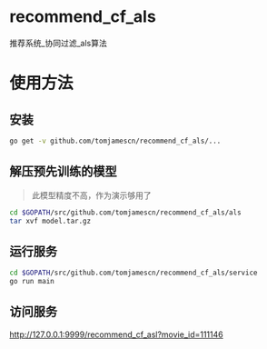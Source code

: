 # recommend_cf_als
推荐系统_协同过滤_als算法

# 使用方法
## 安装
```sh
go get -v github.com/tomjamescn/recommend_cf_als/...
```

## 解压预先训练的模型
> 此模型精度不高，作为演示够用了

```sh
cd $GOPATH/src/github.com/tomjamescn/recommend_cf_als/als
tar xvf model.tar.gz
```

## 运行服务
```sh
cd $GOPATH/src/github.com/tomjamescn/recommend_cf_als/service
go run main
```

## 访问服务
http://127.0.0.1:9999/recommend_cf_asl?movie_id=111146
